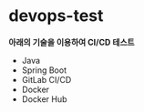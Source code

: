 # devops-test
**아래의 기술을 이용하여 CI/CD 테스트**

* Java
* Spring Boot
* GitLab CI/CD
* Docker
* Docker Hub
